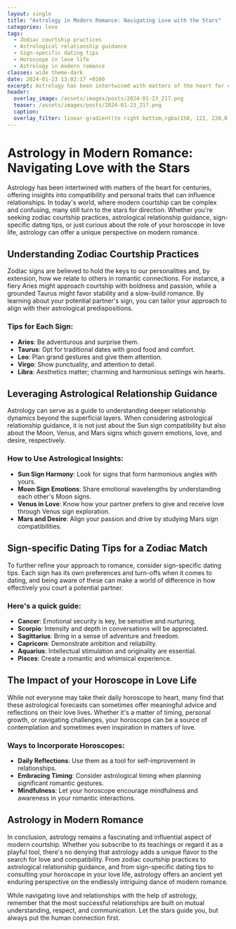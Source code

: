 ```yaml
---
layout: single
title: "Astrology in Modern Romance: Navigating Love with the Stars"
categories: love
tags:
  - Zodiac courtship practices
  - Astrological relationship guidance
  - Sign-specific dating tips
  - Horoscope in love life
  - Astrology in modern romance
classes: wide theme-dark
date: 2024-01-23 13:02:17 +0100
excerpt: Astrology has been intertwined with matters of the heart for centuries, offering insights into compatibility and personal traits that can influence relationships.
header:
  overlay_image: /assets/images/posts/2024-01-23_217.png
  teaser: /assets/images/posts/2024-01-23_217.png
  caption: 
  overlay_filter: linear-gradient(to right bottom,rgba(150, 122, 220,0.8), rgba(255,245,208,0.5))
---
```

# Astrology in Modern Romance: Navigating Love with the Stars

Astrology has been intertwined with matters of the heart for centuries, offering insights into compatibility and personal traits that can influence relationships. In today's world, where modern courtship can be complex and confusing, many still turn to the stars for direction. Whether you're seeking zodiac courtship practices, astrological relationship guidance, sign-specific dating tips, or just curious about the role of your horoscope in love life, astrology can offer a unique perspective on modern romance.

## Understanding Zodiac Courtship Practices

Zodiac signs are believed to hold the keys to our personalities and, by extension, how we relate to others in romantic connections. For instance, a fiery Aries might approach courtship with boldness and passion, while a grounded Taurus might favor stability and a slow-build romance. By learning about your potential partner's sign, you can tailor your approach to align with their astrological predispositions.

### Tips for Each Sign:
- **Aries**: Be adventurous and surprise them.
- **Taurus**: Opt for traditional dates with good food and comfort.
- **Leo**: Plan grand gestures and give them attention.
- **Virgo**: Show punctuality, and attention to detail.
- **Libra**: Aesthetics matter; charming and harmonious settings win hearts.

## Leveraging Astrological Relationship Guidance

Astrology can serve as a guide to understanding deeper relationship dynamics beyond the superficial layers. When considering astrological relationship guidance, it is not just about the Sun sign compatibility but also about the Moon, Venus, and Mars signs which govern emotions, love, and desire, respectively.

### How to Use Astrological Insights:
- **Sun Sign Harmony**: Look for signs that form harmonious angles with yours.
- **Moon Sign Emotions**: Share emotional wavelengths by understanding each other's Moon signs.
- **Venus in Love**: Know how your partner prefers to give and receive love through Venus sign exploration.
- **Mars and Desire**: Align your passion and drive by studying Mars sign compatibilities.

## Sign-specific Dating Tips for a Zodiac Match

To further refine your approach to romance, consider sign-specific dating tips. Each sign has its own preferences and turn-offs when it comes to dating, and being aware of these can make a world of difference in how effectively you court a potential partner.

### Here's a quick guide:
- **Cancer**: Emotional security is key, be sensitive and nurturing.
- **Scorpio**: Intensity and depth in conversations will be appreciated.
- **Sagittarius**: Bring in a sense of adventure and freedom.
- **Capricorn**: Demonstrate ambition and reliability.
- **Aquarius**: Intellectual stimulation and originality are essential.
- **Pisces**: Create a romantic and whimsical experience.

## The Impact of your Horoscope in Love Life

While not everyone may take their daily horoscope to heart, many find that these astrological forecasts can sometimes offer meaningful advice and reflections on their love lives. Whether it's a matter of timing, personal growth, or navigating challenges, your horoscope can be a source of contemplation and sometimes even inspiration in matters of love.

### Ways to Incorporate Horoscopes:
- **Daily Reflections**: Use them as a tool for self-improvement in relationships.
- **Embracing Timing**: Consider astrological timing when planning significant romantic gestures.
- **Mindfulness**: Let your horoscope encourage mindfulness and awareness in your romantic interactions.

## Astrology in Modern Romance

In conclusion, astrology remains a fascinating and influential aspect of modern courtship. Whether you subscribe to its teachings or regard it as a playful tool, there's no denying that astrology adds a unique flavor to the search for love and compatibility. From zodiac courtship practices to astrological relationship guidance, and from sign-specific dating tips to consulting your horoscope in your love life, astrology offers an ancient yet enduring perspective on the endlessly intriguing dance of modern romance.

While navigating love and relationships with the help of astrology, remember that the most successful relationships are built on mutual understanding, respect, and communication. Let the stars guide you, but always put the human connection first.